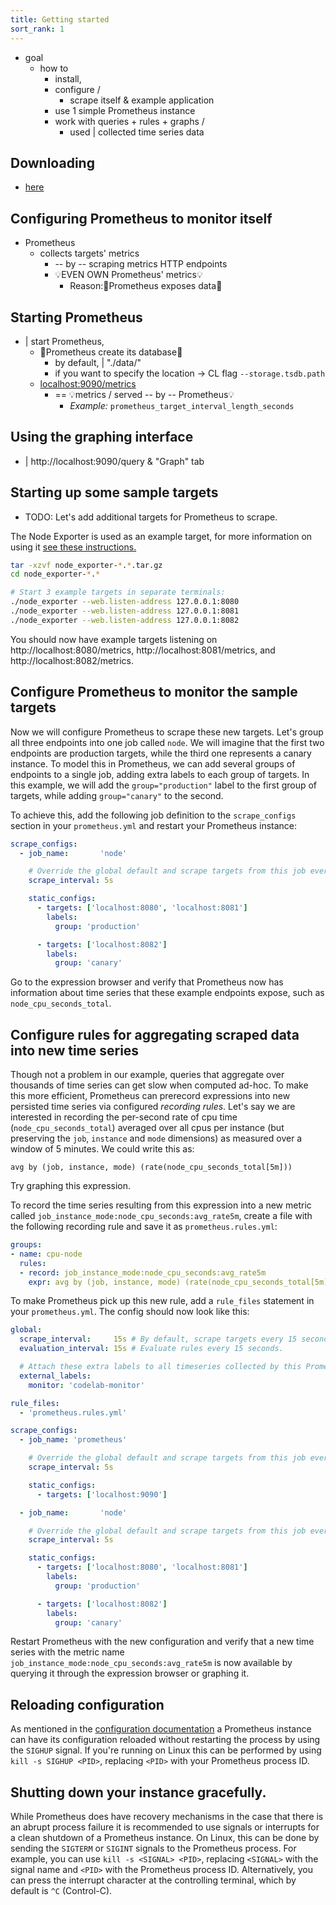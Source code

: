 ```yaml
---
title: Getting started
sort_rank: 1
---
```


* goal
  * how to 
    * install,
    * configure /
      * scrape itself & example application 
    * use 1 simple Prometheus instance
    * work with queries + rules + graphs /
      * used | collected time series data

## Downloading
* [here](installation.md)

## Configuring Prometheus to monitor itself

* Prometheus
  * collects targets' metrics
    * -- by -- scraping metrics HTTP endpoints
    * 💡EVEN OWN Prometheus' metrics💡
      * Reason:🧠Prometheus exposes data🧠

## Starting Prometheus

* | start Prometheus,
  * 👀Prometheus create its database👀
    * by default, | "./data/"
    * if you want to specify the location -> CL flag `--storage.tsdb.path`
  * [localhost:9090/metrics](http://localhost:9090/metrics)
    * == 💡metrics / served -- by -- Prometheus💡
      * _Example:_ `prometheus_target_interval_length_seconds`

## Using the graphing interface

* | http://localhost:9090/query & "Graph" tab

## Starting up some sample targets

* TODO: Let's add additional targets for Prometheus to scrape.

The Node Exporter is used as an example target, for more information on using it
[see these instructions.](https://prometheus.io/docs/guides/node-exporter/)

```bash
tar -xzvf node_exporter-*.*.tar.gz
cd node_exporter-*.*

# Start 3 example targets in separate terminals:
./node_exporter --web.listen-address 127.0.0.1:8080
./node_exporter --web.listen-address 127.0.0.1:8081
./node_exporter --web.listen-address 127.0.0.1:8082
```

You should now have example targets listening on http://localhost:8080/metrics,
http://localhost:8081/metrics, and http://localhost:8082/metrics.

## Configure Prometheus to monitor the sample targets

Now we will configure Prometheus to scrape these new targets. Let's group all
three endpoints into one job called `node`. We will imagine that the
first two endpoints are production targets, while the third one represents a
canary instance. To model this in Prometheus, we can add several groups of
endpoints to a single job, adding extra labels to each group of targets. In
this example, we will add the `group="production"` label to the first group of
targets, while adding `group="canary"` to the second.

To achieve this, add the following job definition to the `scrape_configs`
section in your `prometheus.yml` and restart your Prometheus instance:

```yaml
scrape_configs:
  - job_name:       'node'

    # Override the global default and scrape targets from this job every 5 seconds.
    scrape_interval: 5s

    static_configs:
      - targets: ['localhost:8080', 'localhost:8081']
        labels:
          group: 'production'

      - targets: ['localhost:8082']
        labels:
          group: 'canary'
```

Go to the expression browser and verify that Prometheus now has information
about time series that these example endpoints expose, such as `node_cpu_seconds_total`.

## Configure rules for aggregating scraped data into new time series

Though not a problem in our example, queries that aggregate over thousands of
time series can get slow when computed ad-hoc. To make this more efficient,
Prometheus can prerecord expressions into new persisted
time series via configured _recording rules_. Let's say we are interested in
recording the per-second rate of cpu time (`node_cpu_seconds_total`) averaged
over all cpus per instance (but preserving the `job`, `instance` and `mode`
dimensions) as measured over a window of 5 minutes. We could write this as:

```
avg by (job, instance, mode) (rate(node_cpu_seconds_total[5m]))
```

Try graphing this expression.

To record the time series resulting from this expression into a new metric
called `job_instance_mode:node_cpu_seconds:avg_rate5m`, create a file
with the following recording rule and save it as `prometheus.rules.yml`:

```yaml
groups:
- name: cpu-node
  rules:
  - record: job_instance_mode:node_cpu_seconds:avg_rate5m
    expr: avg by (job, instance, mode) (rate(node_cpu_seconds_total[5m]))
```

To make Prometheus pick up this new rule, add a `rule_files` statement in your `prometheus.yml`. The config should now
look like this:

```yaml
global:
  scrape_interval:     15s # By default, scrape targets every 15 seconds.
  evaluation_interval: 15s # Evaluate rules every 15 seconds.

  # Attach these extra labels to all timeseries collected by this Prometheus instance.
  external_labels:
    monitor: 'codelab-monitor'

rule_files:
  - 'prometheus.rules.yml'

scrape_configs:
  - job_name: 'prometheus'

    # Override the global default and scrape targets from this job every 5 seconds.
    scrape_interval: 5s

    static_configs:
      - targets: ['localhost:9090']

  - job_name:       'node'

    # Override the global default and scrape targets from this job every 5 seconds.
    scrape_interval: 5s

    static_configs:
      - targets: ['localhost:8080', 'localhost:8081']
        labels:
          group: 'production'

      - targets: ['localhost:8082']
        labels:
          group: 'canary'
```

Restart Prometheus with the new configuration and verify that a new time series
with the metric name `job_instance_mode:node_cpu_seconds:avg_rate5m`
is now available by querying it through the expression browser or graphing it.

## Reloading configuration

As mentioned in the [configuration documentation](configuration/configuration.md) a
Prometheus instance can have its configuration reloaded without restarting the
process by using the `SIGHUP` signal. If you're running on Linux this can be
performed by using `kill -s SIGHUP <PID>`, replacing `<PID>` with your Prometheus
process ID.

## Shutting down your instance gracefully.

While Prometheus does have recovery mechanisms in the case that there is an
abrupt process failure it is recommended to use signals or interrupts for a
clean shutdown of a Prometheus instance. On Linux, this can be done by sending
the `SIGTERM` or `SIGINT` signals to the Prometheus process. For example, you
can use `kill -s <SIGNAL> <PID>`, replacing `<SIGNAL>` with the signal name
and `<PID>` with the Prometheus process ID. Alternatively, you can press the
interrupt character at the controlling terminal, which by default is `^C` (Control-C).
